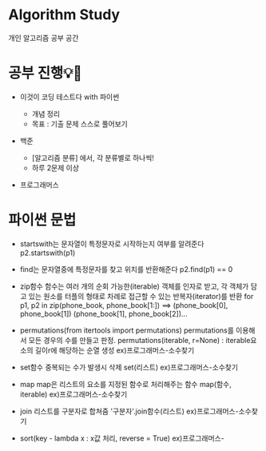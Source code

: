 # Algorithm Study
개인 알고리즘 공부 공간


# 공부 진행💡🌱

* 이것이 코딩 테스트다 with 파이썬
	- 개념 정리
	- 목표 : 기출 문제 스스로 풀어보기

* 백준 
	- [알고리즘 분류] 에서, 각 분류별로 하나씩!
	- 하루 2문제 이상

* 프로그래머스

# 파이썬 문법
  *  startswith는 문자열이 특정문자로 시작하는지 여부를 알려준다
     p2.startswith(p1)
  
  *  find는 문자열중에 특정문자를 찾고 위치를 반환해준다
     p2.find(p1) == 0
  
  *  zip함수
  함수는 여러 개의 순회 가능한(iterable) 객체를 인자로 받고, 각 객체가 담고 있는 원소를 터플의 형태로 차례로 접근할 수 있는 반복자(iterator)를 반환
    for p1, p2 in zip(phone_book, phone_book[1:])
    ==> (phone_book[0], phone_book[1]) (phone_book[1], phone_book[2])...
  
  
  * permutations(from itertools import permutations)
    permutations를 이용해서 모든 경우의 수를 만들고 판정.
    permutations(iterable, r=None) : iterable요소의 길이r에 해당하는 순열 생성
    ex)프로그래머스-소수찾기
    
  * set함수
    중복되는 수가 발생시 삭제
    set(리스트)
    ex)프로그래머스-소수찾기
   
  * map
    map은 리스트의 요소를 지정된 함수로 처리해주는 함수
    map(함수, iterable)
    ex)프로그래머스-소수찾기
    
   * join 
     리스트를 구분자로 합쳐줌
     '구분자'.join함수(리스트)
     ex)프로그래머스-소수찾기
     
   * sort(key - lambda x : x값 처리, reverse = True)
     ex)프로그래머스-
    
   
